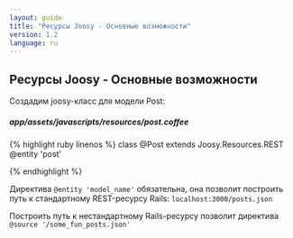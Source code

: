 ```yaml
---
layout: guide
title: "Ресурсы Joosy - Основные возможности"
version: 1.2
language: ru
---
```


## Ресурсы Joosy - Основные возможности

Создадим joosy-класс для модели Post:

##### app/assets/javascripts/resources/post.coffee
{% highlight ruby linenos %}
  class @Post extends Joosy.Resources.REST
    @entity 'post'

{% endhighlight %}

Директива `@entity 'model_name'` обязательна, она позволит построить путь к стандартному REST-ресурсу Rails: `localhost:3000/posts.json`


Построить путь к нестандартному Rails-ресурсу позволит директива `@source '/some_fun_posts.json'`

